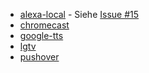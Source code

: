 * [alexa-local](https://flows.nodered.org/node/node-red-contrib-alexa-local) - Siehe [Issue #15](https://github.com/hobbyquaker/RedMatic/issues/15)
* [chromecast](https://flows.nodered.org/node/node-red-contrib-chromecast)
* [google-tts](https://flows.nodered.org/node/node-red-contrib-google-tts)
* [lgtv](https://flows.nodered.org/node/node-red-contrib-lgtv)
* [pushover](https://flows.nodered.org/node/node-red-contrib-pushover)